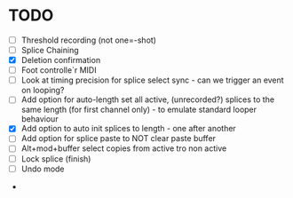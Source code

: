 # TODO
 
- [ ] Threshold recording (not one=-shot)
- [ ] Splice Chaining
- [x] Deletion confirmation
- [ ] Foot controlle`r MIDI
- [ ] Look at timing precision for splice select sync - can we trigger an event on looping? 
- [ ] Add option for auto-length set all active, (unrecorded?) splices to the same length (for first channel only) - to emulate standard looper behaviour
- [x] Add option to auto init splices to length - one after another
- [ ] Add option for splice paste to NOT clear paste buffer
- [ ] Alt+mod+buffer select copies from active tro non active
- [ ] Lock splice (finish) 
- [ ] Undo mode
- 